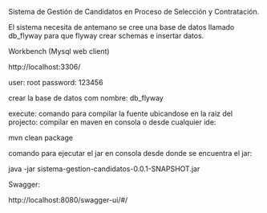 Sistema de Gestión de Candidatos en Proceso de Selección y Contratación.

El sistema necesita de antemano se cree una base de datos llamado db_flyway
para que  flyway crear schemas e insertar datos.

Workbench (Mysql web client)

http://localhost:3306/

user: root 
password: 123456

crear la base de datos com nombre: db_flyway



execute: 
comando para compilar la fuente ubicandose en la raiz del projecto:
compilar en maven en consola o desde cualquier ide:

mvn clean package

comando para ejecutar el jar en consola desde donde se encuentra el jar:

java -jar sistema-gestion-candidatos-0.0.1-SNAPSHOT.jar

Swagger:

http://localhost:8080/swagger-ui/#/
